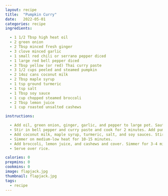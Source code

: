 ```yaml
---
layout: recipe
title:  "Pumpkin Curry"
date:   2022-05-01
categories: recipe
ingredients: 

  - 1 1/2 Tbsp high heat oil
  - 2 green onion 
  - 2 Tbsp minced fresh ginger
  - 3 clove minced garlic
  - 1 small red chili or serrano pepper diced 
  - 1 large red bell pepper diced 
  - 3 Tbsp yellow (or red) Thai curry paste
  - 3 1/2 cups peeled and steamed pumpkin
  - 2 14oz cans coconut milk
  - 2 Tbsp maple syrup
  - 1 tsp ground turmeric
  - 1 tsp salt
  - 1 Tbsp soy sauce
  - 1 cup chopped steamed broccoli
  - 2 Tbsp lemon juice
  - 1 cup roasted unsalted cashews

instructions: 

  - Add oil, green onion, ginger, garlic, and pepper to large pot. Sauté for 2-3 minutes, stirring frequently.
  - Stir in bell pepper and curry paste and cook for 2 minutes. Add pumpkin, stir, and cook for 2 minutes more.
  - Add coconut milk, maple syrup, turmeric, salt, and soy sauces. Stir and bring to a simmer over medium heat.
  - Simmer on medium-low heat for 10-15 minutes.
  - Add broccoli, lemon juice, and cashews and cover. Simmer for 3-4 minutes over low to medium-low heat.
  - Serve over rice.

calories: 0
prepmins: 0
cookmins: 0
image: flapjack.jpg
thumbnail: flapjack.jpg
tags: 
  - recipe
---
```



